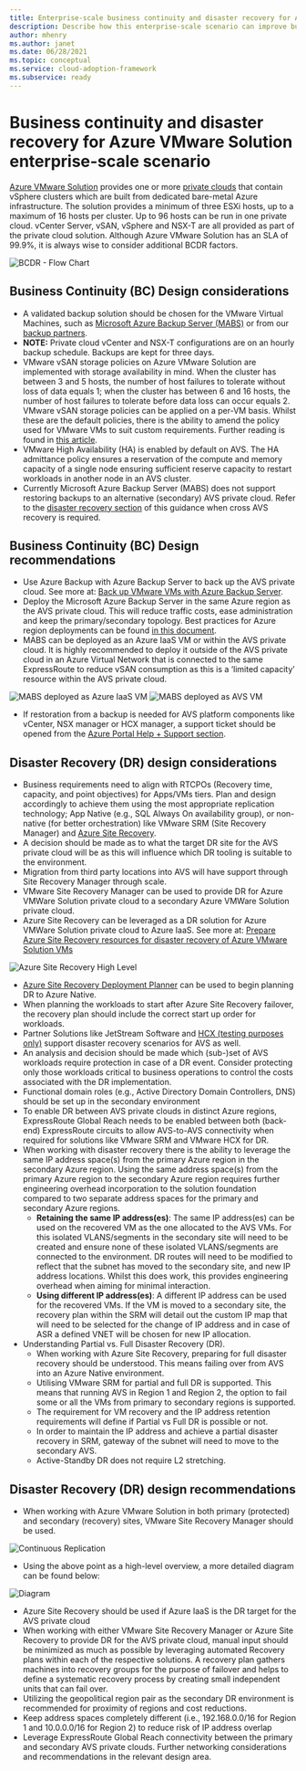 ```yaml
---
title: Enterprise-scale business continuity and disaster recovery for Azure VMware Solution
description: Describe how this enterprise-scale scenario can improve business continuity and disaster recovery of Azure VMware Solution.
author: mhenry
ms.author: janet
ms.date: 06/28/2021
ms.topic: conceptual
ms.service: cloud-adoption-framework
ms.subservice: ready
---
```


# Business continuity and disaster recovery for Azure VMware Solution enterprise-scale scenario

[Azure VMware Solution](https://docs.microsoft.com/azure/azure-vmware/) provides one or more [private clouds](https://docs.microsoft.com/azure/azure-vmware/concepts-private-clouds-clusters) that contain vSphere clusters which are built from dedicated bare-metal Azure infrastructure. The solution provides a minimum of three ESXi hosts, up to a maximum of 16 hosts per cluster. Up to 96 hosts can be run in one private cloud. vCenter Server, vSAN, vSphere and NSX-T are all provided as part of the private cloud solution. Although Azure VMware Solution has an SLA of 99.9%, it is always wise to consider additional BCDR factors.

![BCDR - Flow Chart](../_images/eslz-bcdr-1.png)

## Business Continuity (BC) Design considerations

- A validated backup solution should be chosen for the VMware Virtual Machines, such as [Microsoft Azure Backup Server (MABS)](https://docs.microsoft.com/azure/backup/backup-azure-backup-server-vmware?context=/azure/azure-vmware/context/context) or from our [backup partners](https://docs.microsoft.com/azure/azure-vmware/ecosystem-back-up-vms).
- **NOTE:** Private cloud vCenter and NSX-T configurations are on an hourly backup schedule. Backups are kept for three days. 
- VMware vSAN storage policies on Azure VMware Solution are implemented with storage availability in mind. When the cluster has between 3 and 5 hosts, the number of host failures to tolerate without loss of data equals 1; when the cluster has between 6 and 16 hosts, the number of host failures to tolerate before data loss can occur equals 2. VMware vSAN storage policies can be applied on a per-VM basis. Whilst these are the default policies, there is the ability to amend the policy used for VMware VMs to suit custom requirements. Further reading is found in [this article](https://docs.microsoft.com/azure/azure-vmware/concepts-storage).
- VMware High Availability (HA) is enabled by default on AVS. The HA admittance policy ensures a reservation of the compute and memory capacity of a single node ensuring sufficient reserve capacity to restart workloads in another node in an AVS cluster.
- Currently Microsoft Azure Backup Server (MABS) does not support restoring backups to an alternative (secondary) AVS private cloud. Refer to the [disaster recovery section](eslz-business-continuity-and-disaster-recovery.md#disaster-recovery-dr-design-considerations) of this guidance when cross AVS recovery is required.

## Business Continuity (BC) Design recommendations

- Use Azure Backup with Azure Backup Server to back up the AVS private cloud. See more at: [Back up VMware VMs with Azure Backup Server](https://docs.microsoft.com/azure/backup/backup-azure-backup-server-vmware?context=/azure/azure-vmware/context/context).
- Deploy the Microsoft Azure Backup Server in the same Azure region as the AVS private cloud. This will reduce traffic costs, ease administration and keep the primary/secondary topology. Best practices for Azure region deployments can be found [in this document](https://docs.microsoft.com/azure/cloud-adoption-framework/migrate/azure-best-practices/multiple-regions).
- MABS can be deployed as an Azure IaaS VM or within the AVS private cloud. It is highly recommended to deploy it outside of the AVS private cloud in an Azure Virtual Network that is connected to the same ExpressRoute to reduce vSAN consumption as this is a ‘limited capacity’ resource within the AVS private cloud. 

![MABS deployed as Azure IaaS VM](../_images/eslz-bcdr-2.png)
![MABS deployed as AVS VM](../_images/eslz-bcdr-3.png)

- If restoration from a backup is needed for AVS platform components like vCenter, NSX manager or HCX manager, a support ticket should be opened from the [Azure Portal Help + Support section](https://docs.microsoft.com/azure/azure-portal/supportability/how-to-create-azure-support-request). 

## Disaster Recovery (DR) design considerations

- Business requirements need to align with RTCPOs (Recovery time, capacity, and point objectives) for Apps/VMs tiers. Plan and design accordingly to achieve them using the most appropriate replication technology; App Native (e.g., SQL Always On availability group), or non-native (for better orchestration) like VMware SRM (Site Recovery Manager) and [Azure Site Recovery](https://docs.microsoft.com/azure/site-recovery/).
- A decision should be made as to what the target DR site for the AVS private cloud will be as this will influence which DR tooling is suitable to the environment.
- Migration from third party locations into AVS will have support through Site Recovery Manager through scale.
- VMware Site Recovery Manager can be used to provide DR for Azure VMWare Solution private cloud to a secondary Azure VMWare Solution private cloud.
- Azure Site Recovery can be leveraged as a DR solution for Azure VMWare Solution private cloud to Azure IaaS. See more at: [Prepare Azure Site Recovery resources for disaster recovery of Azure VMware Solution VMs](https://docs.microsoft.com/azure/site-recovery/avs-tutorial-prepare-azure)

![Azure Site Recovery High Level](../_images/eslz-bcdr-4.png)

- [Azure Site Recovery Deployment Planner](https://docs.microsoft.com/azure/site-recovery/site-recovery-deployment-planner) can be used to begin planning DR to Azure Native.
- When planning the workloads to start after Azure Site Recovery failover, the recovery plan should include the correct start up order for workloads.
- Partner Solutions like JetStream Software and [HCX (testing purposes only)](https://docs.microsoft.com/azure/azure-vmware/deploy-disaster-recovery-using-vmware-hcx#:~:text=%20Deploy%20disaster%20recovery%20using%20VMware%20HCX%20,VMware%20Solution%20private%20cloud%2C%20and%20access...%20More%20) support disaster recovery scenarios for AVS as well.
- An analysis and decision should be made which (sub-)set of AVS workloads require protection in case of a DR event. Consider protecting only those workloads critical to business operations to control the costs associated with the DR implementation.
- Functional domain roles (e.g., Active Directory Domain Controllers, DNS) should be set up in the secondary environment
- To enable DR between AVS private clouds in distinct Azure regions, ExpressRoute Global Reach needs to be enabled between both (back-end) ExpressRoute circuits to allow AVS-to-AVS connectivity when required for solutions like VMware SRM and VMware HCX for DR.
- When working with disaster recovery there is the ability to leverage the same IP address space(s) from the primary Azure region in the secondary Azure region. Using the same address space(s) from the primary Azure region to the secondary Azure region requires further engineering overhead incorporation to the solution foundation compared to two separate address spaces for the primary and secondary Azure regions. 
  - **Retaining the same IP address(es)**: The same IP address(es) can be used on the recovered VM as the one allocated to the AVS VMs. For this isolated VLANS/segments in the secondary site will need to be created and ensure none of these isolated VLANS/segments are connected to the environment. DR routes will need to be modified to reflect that the subnet has moved to the secondary site, and new IP address locations. Whilst this does work, this provides engineering overhead when aiming for minimal interaction.
  - **Using different IP address(es)**: A different IP address can be used for the recovered VMs. If the VM is moved to a secondary site, the recovery plan within the SRM will detail out the custom IP map that will need to be selected for the change of IP address and in case of ASR a defined VNET will be chosen for new IP allocation.
- Understanding Partial vs. Full Disaster Recovery (DR).
  - When working with Azure Site Recovery, preparing for full disaster recovery should be understood. This means failing over from AVS into an Azure Native environment.
  - Utilising VMware SRM for partial and full DR is supported. This means that running AVS in Region 1 and Region 2, the option to fail some or all the VMs from primary to secondary regions is supported. 
  - The requirement for VM recovery and the IP address retention requirements will define if Partial vs Full DR is possible or not. 
  - In order to maintain the IP address and achieve a partial disaster recovery in SRM, gateway of the subnet will need to move to the secondary AVS.
  - Active-Standby DR does not require L2 stretching.

## Disaster Recovery (DR) design recommendations

- When working with Azure VMware Solution in both primary (protected) and secondary (recovery) sites, VMware Site Recovery Manager should be used.

![Continuous Replication](../_images/eslz-bcdr-5.png)

- Using the above point as a high-level overview, a more detailed diagram can be found below:

![Diagram](../_images/eslz-bcdr-6.png)

- Azure Site Recovery should be used if Azure IaaS is the DR target for the AVS private cloud
- When working with either VMware Site Recovery Manager or Azure Site Recovery to provide DR for the AVS private cloud, manual input should be minimized as much as possible by leveraging automated Recovery plans within each of the respective solutions. A recovery plan gathers machines into recovery groups for the purpose of failover and helps to define a systematic recovery process by creating small independent units that can fail over.
- Utilizing the geopolitical region pair as the secondary DR environment is recommended for proximity of regions and cost reductions.
- Keep address spaces completely different (i.e., 192.168.0.0/16 for Region 1 and 10.0.0.0/16 for Region 2) to reduce risk of IP address overlap 
- Leverage ExpressRoute Global Reach connectivity between the primary and secondary AVS private clouds. Further networking considerations and recommendations in the relevant design area.